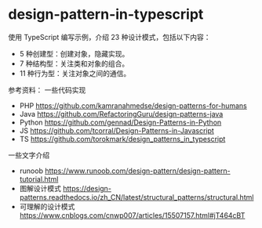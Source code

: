 # design-pattern-in-typescript

使用 TypeScript 编写示例，介绍 23 种设计模式，包括以下内容：

- 5 种创建型：创建对象，隐藏实现。
- 7 种结构型：关注类和对象的组合。
- 11 种行为型：关注对象之间的通信。

参考资料：
一些代码实现

- PHP https://github.com/kamranahmedse/design-patterns-for-humans
- Java https://github.com/RefactoringGuru/design-patterns-java
- Python https://github.com/gennad/Design-Patterns-in-Python
- JS https://github.com/tcorral/Design-Patterns-in-Javascript
- TS https://github.com/torokmark/design_patterns_in_typescript

一些文字介绍

- runoob https://www.runoob.com/design-pattern/design-pattern-tutorial.html
- 图解设计模式 https://design-patterns.readthedocs.io/zh_CN/latest/structural_patterns/structural.html
- 可理解的设计模式 https://www.cnblogs.com/cnwp007/articles/15507157.html#jT464cBT
